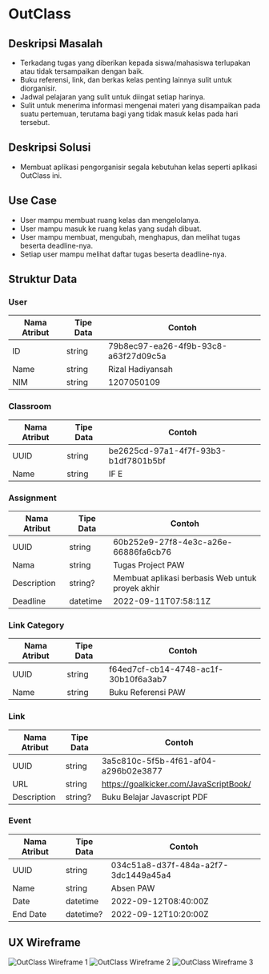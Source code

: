 # OutClass

## Deskripsi Masalah
- Terkadang tugas yang diberikan kepada siswa/mahasiswa terlupakan atau tidak tersampaikan dengan baik.
- Buku referensi, link, dan berkas kelas penting lainnya sulit untuk diorganisir.
- Jadwal pelajaran yang sulit untuk diingat setiap harinya.
- Sulit untuk menerima informasi mengenai materi yang disampaikan pada suatu pertemuan, terutama bagi yang tidak masuk kelas pada hari tersebut.

## Deskripsi Solusi
- Membuat aplikasi pengorganisir segala kebutuhan kelas seperti aplikasi OutClass ini.

## Use Case
- User mampu membuat ruang kelas dan mengelolanya.
- User mampu masuk ke ruang kelas yang sudah dibuat.
- User mampu membuat, mengubah, menghapus, dan melihat tugas beserta deadline-nya.
- Setiap user mampu melihat daftar tugas beserta deadline-nya.

## Struktur Data
### User
| Nama Atribut | Tipe Data | Contoh                               |
| ------------ | --------- | ------------------------------------ |
| ID           | string    | 79b8ec97-ea26-4f9b-93c8-a63f27d09c5a |
| Name         | string    | Rizal Hadiyansah                     |
| NIM          | string    | 1207050109                           |

### Classroom
| Nama Atribut | Tipe Data | Contoh                               |
| ------------ | --------- | ------------------------------------ |
| UUID         | string    | be2625cd-97a1-4f7f-93b3-b1df7801b5bf |
| Name         | string    | IF E                                 |

### Assignment
| Nama Atribut | Tipe Data | Contoh                                           |
| ------------ | --------- | ------------------------------------------------ |
| UUID         | string    | 60b252e9-27f8-4e3c-a26e-66886fa6cb76             |
| Nama         | string    | Tugas Project PAW                                |
| Description  | string?   | Membuat aplikasi berbasis Web untuk proyek akhir |
| Deadline     | datetime  | 2022-09-11T07:58:11Z                             |

### Link Category
| Nama Atribut | Tipe Data | Contoh                               |
| ------------ | --------- | ------------------------------------ |
| UUID         | string    | f64ed7cf-cb14-4748-ac1f-30b10f6a3ab7 |
| Name         | string    | Buku Referensi PAW                   |

### Link
| Nama Atribut | Tipe Data | Contoh                                 |
| ------------ | --------- | -------------------------------------- |
| UUID         | string    | 3a5c810c-5f5b-4f61-af04-a296b02e3877   |
| URL          | string    | https://goalkicker.com/JavaScriptBook/ |
| Description  | string?   | Buku Belajar Javascript PDF            |

### Event
| Nama Atribut | Tipe Data | Contoh                               |
| ------------ | --------- | ------------------------------------ |
| UUID         | string    | 034c51a8-d37f-484a-a2f7-3dc1449a45a4 |
| Name         | string    | Absen PAW                            |
| Date         | datetime  | 2022-09-12T08:40:00Z                 |
| End Date     | datetime? | 2022-09-12T10:20:00Z                 |

## UX Wireframe
![OutClass Wireframe 1](wireframe-1.jpeg)
![OutClass Wireframe 2](wireframe-2.jpeg)
![OutClass Wireframe 3](wireframe-3.jpeg)
